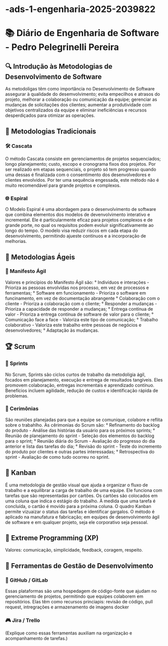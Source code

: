 # -ads-1-engenharia-2025-2039822
# 📚 Diário de Engenharia de Software - Pedro Pelegrinelli Pereira

## 🔍 Introdução às Metodologias de Desenvolvimento de Software  
As metodoligas têm como importância no Desenvolvimento de Software assegurar à qualidade do desemvolvimento; evita empecilhos e atrasos do projeto, melhorar a colaboração ou comunicação da equipe; gerenciar as mudanças de solicitações dos clientes; aumentar a produtividade com objetivos centralizados da equipe e eliminar ineficiências e recursos desperdiçados para otimizar as operações.

## 📖 Metodologias Tradicionais  
### 🛠️ Cascata  
O método Cascata consiste em gerenciamentos de projetos sequenciados; longo planejamento; custo, escopo e cronograma fixos dos projetos. Por ser realizado em etapas sequenciais, o projeto só tem progresso quando uma dessas é finalizada com o consentimento dos desenvolvedores e clientes envolvidos.
Por ter uma sequência engessada, este método não é muito recomendável para grande projetos e complexos.

### 🌐 Espiral  
O Modelo Espiral é uma abordagem para o desenvolvimento de software que combina elementos dos modelos de devenvolvimento interativo e incremental. Ele é particularmente eficaz para projetos complexos e de grande porte, no qual os requisitos podem evoluir significativamente ao longo do tempo. O modelo visa reduzir riscos em cada etapa do desenvolvimento, permitindo ajueste contínuos e a incorporação de melhorias.

## 💪 Metodologias Ágeis  
### 📖 Manifesto Ágil  
Valores e princípios do Manifesto Ágil são: 
° Indivíduos e interações - Prioriza as pessoas envolvidas nos processo, em vez de processos e ferramentas;
° Software em funcionamento - Prioriza o software em funcinamento, em vez de documentação abrangente
° Colaboração com o cliente - Prioriza a colaboração com o cliente;
° Responder a mudanças - Prioriza a capacidade de responder a mudanças;
° Entrega contínua de valor - Prioriza a entrega contínua de software de valor para o cliente;
° Comunicação face a face -  Valoriza este tipo de comunicação; 
° Trabalho colaborativo - Valoriza este trabalho entre pessoas de negócios e desenvolvedores;
° Adaptação às mudanças. 

## 🏆 Scrum  
### 📅 Sprints  
No Scrum, Sprints são ciclos curtos de trabalho da metodoligia ágil, focados em planejamento, execução e entrega de resultados tangíveis. Eles promovem colaboração, entregas incrementais e aprendizado contínuo. Benefícios incluem agilidade, redução de custos e identificação rápida de problemas. 

### 💬 Cerimônias  
São reuniôes planejadas para que a equipe se comunique, colabore e reflita sobre o trabahlho.
As cêrimonias do Scrum são:
° Refinamento do backlog do produto - Análise das histórias da usuário para os próximos sprints;
° Reunião de planejamento do sprint - Seleção dos elementos do backlog para o sprint;
° Reunião diária do Scrum - Avaliação do progresso do dia anterior e lista das tarefas do dia; 
° Revisão do sprint - Teste do incremento do produto por clientes e outras partes interessadas;
° Retrospectiva do sprint - Avaliação de como tudo ocorreu no sprint.

## 🎯 Kanban 
É uma metodologia de gestão visual que ajuda a organizar o fluxo de trabalho e a equilibrar a carga de trabalho de uma equipe.
Ele funciona com tarefas que são representadas por cartões. Os cartões são colocados em uma coluna que indica o estágio do trabalho. À medida que uma tarefa é concluída, o cartão é movido para a próxima coluna. O quadro Kanban permite vizuaizar o status das tarefas e identificar gargalos.
O método é aplicado na manufatura e fabricação; em equipes de desenvolvimento ágil de software e em qualquer projeto, seja ele corporativo seja pessoal.

## 🚀 Extreme Programming (XP)  
Valores: comunicação, simplicidade, feedback, coragem, respeito.

## 🔧 Ferramentas de Gestão de Desenvolvimento  
### 💪 GitHub / GitLab  
Essas plataformas são uma hospedagem de código-fonte que ajudam no gerenciamento de projetos, permitindo que equipes colaborem em repositórios.
Elas têm como recursos princiapis: revisão de código, pull request, intregrações e armazenamento de imagens docker

### 🎮 Jira / Trello  
(Explique como essas ferramentas auxiliam na organização e acompanhamento de tarefas.)
